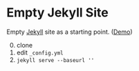 # Empty Jekyll Site

Empty [Jekyll](http://jekyllrb.com/) site as a starting point.
([Demo](http://rakjin.github.io/empty-jekyll-site/))

0. clone
0. edit `_config.yml`
0. `jekyll serve --baseurl ''`
